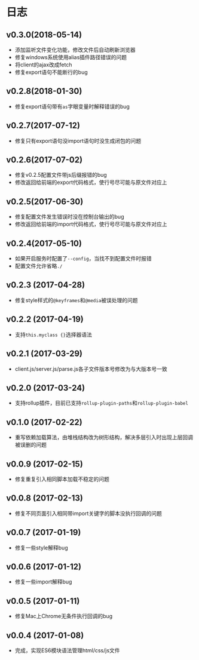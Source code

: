# 日志

## v0.3.0(2018-05-14)

- 添加监听文件变化功能，修改文件后自动刷新浏览器
- 修复windows系统使用alias插件路径错误的问题
- 将client的ajax改成fetch
- 修复export语句不能断行的bug

## v0.2.8(2018-01-30)

- 修复export语句带有`as`字眼变量时解释错误的bug

## v0.2.7(2017-07-12)

- 修复只有export语句没import语句时没生成闭包的问题

## v0.2.6(2017-07-02)

- 修复v0.2.5配置文件带js后缀报错的bug
- 修改返回给前端的export代码格式，使行号尽可能与原文件对应上


## v0.2.5(2017-06-30)

- 修复配置文件发生错误时没在控制台输出的bug
- 修改返回给前端的import代码格式，使行号尽可能与原文件对应上

## v0.2.4(2017-05-10)

- 如果开启服务时配置了`--config`，当找不到配置文件时报错
- 配置文件允许省略`./`

## v0.2.3 (2017-04-28)

- 修复style样式的`@keyframes`和`@media`被误处理的问题

## v0.2.2 (2017-04-19)

- 支持`this.myclass {}`选择器语法

## v0.2.1 (2017-03-29)

- client.js/server.js/parse.js各子文件版本号修改为与大版本号一致

## v0.2.0 (2017-03-24)

- 支持rollup插件，目前已支持`rollup-plugin-paths`和`rollup-plugin-babel`

## v0.1.0 (2017-02-22)

- 重写依赖加载算法，由堆栈结构改为树形结构，解决多层引入时出现上层回调被误删的问题

## v0.0.9 (2017-02-15)

- 修复重复引入相同脚本加载不稳定的问题

## v0.0.8 (2017-02-13)

- 修复不同页面引入相同带import关键字的脚本没执行回调的问题

## v0.0.7 (2017-01-19)

- 修复一些style解释bug

## v0.0.6 (2017-01-12)

- 修复一些import解释bug

## v0.0.5 (2017-01-11)

- 修复Mac上Chrome无条件执行回调的bug

## v0.0.4 (2017-01-08)

- 完成，实现ES6模块语法管理html/css/js文件